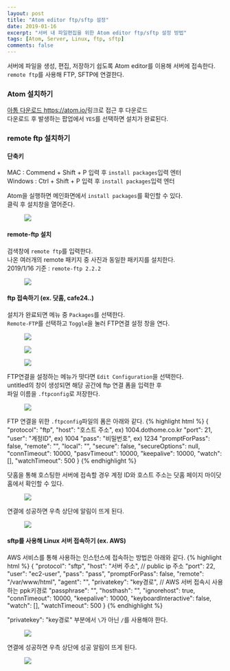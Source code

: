```yaml
---
layout: post
title: "Atom editor ftp/sftp 설정"
date: 2019-01-16
excerpt: "서버 내 파일편집을 위한 Atom editor ftp/sftp 설정 방법"
tags: [Atom, Server, Linux, ftp, sftp]
comments: false
---
```


서버에 파일을 생성, 편집, 저장하기 쉽도록 Atom editor를 이용해 서버에 접속한다.  
`remote ftp`를 사용해 FTP, SFTP에 연결한다.

### Atom 설치하기

<a href="https://atom.io/">아톰 다운로드 https://atom.io/</a>링크로 접근 후 다운로드  
다운로드 후 발생하는 팝업에서 `YES`를 선택하면 설치가 완료된다.

### remote ftp 설치하기

#### 단축키
MAC : Commend + Shift + P 입력 후 `install packages`입력 엔터  
Windows : Ctrl + Shift + P 입력 후 `install packages`입력 엔터

Atom을 실행하면 메인화면에서 `install packages`를 확인할 수 있다.  
클릭 후 설치창을 열어준다.

<figure>
	<a href="{{site.url}}/assets/img/post/atom/atom_1.JPG"><img src="{{site.url}}/assets/img/post/atom/atom_1.JPG"></a>
</figure>

#### remote-ftp 설치

검색창에 `remote ftp`를 입력한다.  
나온 여러개의 remote 패키지 중 사진과 동일한 패키지를 설치한다.  
2019/1/16 기준 : `remote-ftp 2.2.2`

<figure>
	<a href="{{site.url}}/assets/img/post/atom/atom_2.JPG"><img src="{{site.url}}/assets/img/post/atom/atom_2.JPG"></a>
</figure>

#### ftp 접속하기 (ex. 닷홈, cafe24..)

설치가 완료되면 메뉴 중 `Packages`를 선택한다.  
`Remote-FTP`를 선택하고 `Toggle`을 눌러 FTP연결 설정 창을 연다.

<figure>
	<a href="{{site.url}}/assets/img/post/atom/atom_3.jpg"><img src="{{site.url}}/assets/img/post/atom/atom_3.jpg"></a>
</figure>
<figure>
	<a href="{{site.url}}/assets/img/post/atom/atom_4.jpg"><img src="{{site.url}}/assets/img/post/atom/atom_4.jpg"></a>
</figure>
<figure>
	<a href="{{site.url}}/assets/img/post/atom/atom_5.JPG"><img src="{{site.url}}/assets/img/post/atom/atom_5.JPG"></a>
</figure>

FTP연결을 설정하는 메뉴가 떳다면 `Edit Configuration`을 선택한다.  
untitled의 창이 생성되면 해당 공간에 ftp 연결 폼을 입력한 후  
파일 이름을 `.ftpconfig`로 저장한다.

<figure>
	<a href="{{site.url}}/assets/img/post/atom/atom_6.JPG"><img src="{{site.url}}/assets/img/post/atom/atom_6.JPG"></a>
</figure>

FTP 연결을 위한 `.ftpconfig`파일의 폼은 아래와 같다.
{% highlight html %}
{
    "protocol": "ftp",
    "host": "호스트 주소", ex) 1004.dothome.co.kr
    "port": 21,
    "user": "계정ID", ex) 1004
    "pass": "비밀번호", ex) 1234
    "promptForPass": false,
    "remote": "",
    "local": "",
    "secure": false,
    "secureOptions": null,
    "connTimeout": 10000,
    "pasvTimeout": 10000,
    "keepalive": 10000,
    "watch": [],
    "watchTimeout": 500
}
{% endhighlight %}

닷홈을 통해 호스팅한 서버에 접속할 경우 계정 ID와 호스트 주소는 닷홈 페이지 마이닷홈에서 확인할 수 있다.

<figure>
	<a href="{{site.url}}/assets/img/post/atom/atom_7.JPG"><img src="{{site.url}}/assets/img/post/atom/atom_7.JPG"></a>
</figure>

연결에 성공하면 우측 상단에 알림이 뜨게 된다.

<figure>
	<a href="{{site.url}}/assets/img/post/atom/atom_8.JPG"><img src="{{site.url}}/assets/img/post/atom/atom_8.JPG"></a>
</figure>

#### sftp를 사용해 Linux 서버 접속하기 (ex. AWS)

AWS 서비스를 통해 사용하는 인스턴스에 접속하는 방법은 아래와 같다.
{% highlight html %}
{
		"protocol": "sftp",
    "host": "서버 주소", // public ip 주소
    "port": 22,
    "user": "ec2-user",
    "pass": "pass",
    "promptForPass": false,
    "remote": "/var/www/html",
    "agent": "",
    "privatekey": "key경로", // AWS 서버 접속시 사용하는 ppk키경로
    "passphrase": "",
    "hosthash": "",
    "ignorehost": true,
    "connTimeout": 10000,
    "keepalive": 10000,
    "keyboardInteractive": false,
    "watch": [],
    "watchTimeout": 500
}
{% endhighlight %}

"privatekey": "key경로" 부분에서 `\`가 아닌 `/`를 사용해야 한다.

<figure>
	<a href="{{site.url}}/assets/img/post/atom/atom_9.JPG"><img src="{{site.url}}/assets/img/post/atom/atom_9.JPG"></a>
</figure>

연결에 성공하면 우측 상단에 성공 알림이 뜨게 된다.

<figure>
	<a href="{{site.url}}/assets/img/post/atom/atom_8.JPG"><img src="{{site.url}}/assets/img/post/atom/atom_8.JPG"></a>
</figure>
